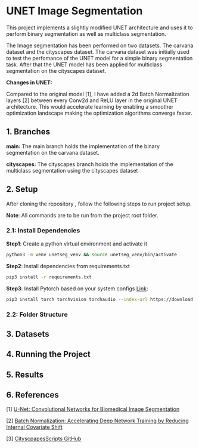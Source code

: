 # UNET Image Segmentation

This project implements a slightly modified UNET architecture and uses it to perform binary segmentation as well as multiclass segmentation. 

The Image segmentation has been performed on two datasets. The carvana dataset and the cityscapes dataset. The carvana dataset was initially used to test the perfomance of the UNET model for a simple binary segmentation task. After that the UNET model has been applied for multiclass segmentation on the cityscapes dataset.


**Changes in UNET:**

Compared to the original model [1], I have added a 2d Batch Normalization layers [2] between every Conv2d and ReLU layer in the original UNET architecture. This would accelerate learning by enabling a smoother optimization landscape making the optimization algorithms converge faster.

## 1. Branches

**main:** The main branch holds the implementation of the binary segmentation on the carvana dataset.

**cityscapes:** The cityscapes branch holds the implementation of the multiclass segmentation using the cityscapes dataset


## 2. Setup

After cloning the repository , follow the following steps to run project setup. 

**Note**: All commands are to be run from the project root folder. 

### 2.1: Install Dependencies 

**Step1**: Create a python virtual environment and activate it

```bash
python3 -m venv unetseg_venv && source unetseg_venv/bin/activate
```

**Step2**: Install dependencies from requirements.txt

```bash 
pip3 install -r requirements.txt
```
**Step3**: Install Pytorch based on your system configs [Link](https://pytorch.org/): 

```bash
pip3 install torch torchvision torchaudio --index-url https://download.pytorch.org/whl/cu118
```

### 2.2: Folder Structure


## 3. Datasets

## 4. Running the Project 

## 5. Results 



## 6. References 

[1] [U-Net: Convolutional Networks for Biomedical Image Segmentation](https://arxiv.org/abs/1505.04597)

[2] [Batch Normalization: Accelerating Deep Network Training by Reducing Internal Covariate Shift](https://arxiv.org/abs/1502.03167)

[3] [CityscpapesScripts GitHub](https://github.com/mcordts/cityscapesScripts/tree/master)
